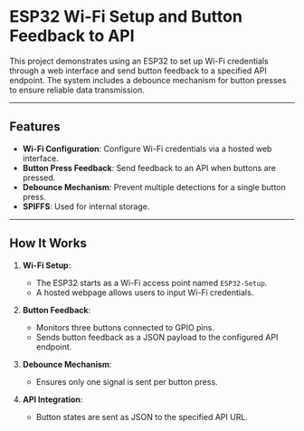 # ESP32 Wi-Fi Setup and Button Feedback to API

This project demonstrates using an ESP32 to set up Wi-Fi credentials through a web interface and send button feedback to a specified API endpoint. The system includes a debounce mechanism for button presses to ensure reliable data transmission.

---

## Features

- **Wi-Fi Configuration**: Configure Wi-Fi credentials via a hosted web interface.
- **Button Press Feedback**: Send feedback to an API when buttons are pressed.
- **Debounce Mechanism**: Prevent multiple detections for a single button press.
- **SPIFFS**: Used for internal storage.

---

## How It Works

1. **Wi-Fi Setup**:

   - The ESP32 starts as a Wi-Fi access point named `ESP32-Setup`.
   - A hosted webpage allows users to input Wi-Fi credentials.

2. **Button Feedback**:

   - Monitors three buttons connected to GPIO pins.
   - Sends button feedback as a JSON payload to the configured API endpoint.

3. **Debounce Mechanism**:

   - Ensures only one signal is sent per button press.

4. **API Integration**:
   - Button states are sent as JSON to the specified API URL.
